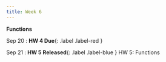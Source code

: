 ```yaml
---
title: Week 6
---
```


**Functions**

Sep 20
:  **HW 4 Due**{: .label .label-red }

Sep 21
:  **HW 5 Released**{: .label .label-blue } HW 5: Functions

